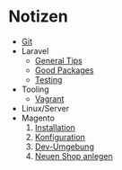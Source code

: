 # Notizen

- [Git](git/git.md)
- Laravel
  - [General Tips](laravel/general.md)
  - [Good Packages](laravel/packages.md)
  - [Testing](laravel/laravel_testing.md)
- Tooling
  - [Vagrant](tooling/vagrant.md)
- Linux/Server
- Magento
  1. [Installation](magento/01_install_magento2.md)
  2. [Konfiguration](magento/02_configure_magento2.md)
  3. [Dev-Umgebung](magento/03_set_up_development.md)
  4. [Neuen Shop anlegen](magento/04_add_new_shop.md)
